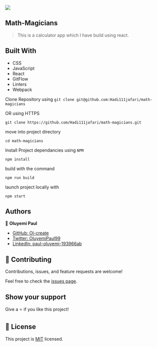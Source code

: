 ![](https://img.shields.io/badge/Microverse-blueviolet)
## Math-Magicians

> This is a calculator app which I have build using react.
## Built With

- CSS
- JavaScript
- React
- GitFlow
- Linters
- Webpack


Clone Repository using
`git clone git@github.com:Hadi111jafari/math-magicians`


OR using HTTPS

`git clone https://github.com/Hadi111jafari/math-magicians.git`

move into project directory

`cd math-magicians`

Install Project dependancies using `NPM`

`npm install`

build with the command

`npm run build`

launch project locally with

`npm start`

## Authors

👤 **Oluyemi Paul**

- [GitHub: Ol-create](https://github.com/Ol-create)
- [Twitter: OluyemiPaul99](https://twitter.com/OluyemiPaul99)
- [LinkedIn: paul-oluyemi-193966ab](https://www.linkedin.com/in/paul-oluyemi-193966ab)

## 🤝 Contributing

Contributions, issues, and feature requests are welcome!

Feel free to check the [issues page](https://github.com/Ol-create/Food-store-app/issues).

## Show your support

Give a ⭐️ if you like this project!

## 📝 License

This project is [MIT](./MIT.md) licensed.
